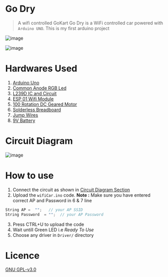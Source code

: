 
# Go Dry
> A wifi controlled GoKart
Go Dry is a WiFi controlled car powered with `Arduino UNO`. This is my first arduino project

![image](https://user-images.githubusercontent.com/28386721/44403607-8de12f00-a572-11e8-83ac-5e9e7121b455.png)

![image](https://user-images.githubusercontent.com/28386721/44403618-92a5e300-a572-11e8-893c-3de3cf41deaf.png)


# Hardwares Used
1. [Arduino Uno](http://img.dxcdn.com/productimages/sku_370842_1.jpg)
2. [Common Anode RGB Led](https://storage.googleapis.com/stateless-www-faranux-com/2017/02/5mm-RGB-LED-Anode.png)
3. [L239D IC and Circuit](https://www.elementzonline.com/image/cache/catalog/data/products/Interface%20Boards/Motor%20Driver/Enusn%20Board%20with%20IC/IMG_0035-500x500.JPG)
4. [ESP 01 Wifi Module](https://researchdesignlab.com/media/catalog/product/cache/1/image/512x512/9ea150a65d3ccc136116bd4ea279f951/e/s/esp8266-esp-01-serial-wifi-wireless-transceiver-module-250x250.jpg)
5. [100 Rotation DC Geared Motor](https://images-na.ssl-images-amazon.com/images/I/414ATaxpPFL.jpg)
6. [Solderless Breadboard](https://d2drzakx2pq6fl.cloudfront.net/production/products/142/large/small-breadboard.jpg?1442476912)
7. [Jump Wires](https://upload.wikimedia.org/wikipedia/commons/thumb/5/5c/A_few_Jumper_Wires.jpg/1200px-A_few_Jumper_Wires.jpg)
8. [9V Battery](https://core-electronics.com.au/media/catalog/product/cache/1/image/650x650/fe1bcd18654db18f328c2faaaf3c690a/1/3/1321-00.jpg)

# Circuit Diagram
![image](https://user-images.githubusercontent.com/28386721/44403584-7dc94f80-a572-11e8-8edc-6359eec9bbe3.png)


# How to use
1. Connect the circuit as shown in [Circuit Diagram Section](#circuit-diagram)
2. Upload the `wifiCar.ino` code.
**Note :** Make sure you have entered correct AP and Password in 6 & 7 line
```cpp
String AP =  "";   // your AP SSID
String Password  = "";  // your AP Password
```
3. Press CTRL+U to upload the code
4. Wait untill Green LED i.e _Ready To Use_
5. Choose any driver in `Driver/` directory

# Licence
[GNU GPL-v3.0](https://github.com/tbhaxor/godry/blob/master/LICENSE)
